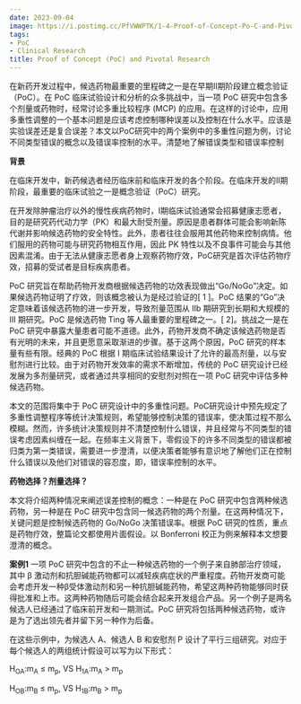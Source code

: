 ```yaml
---
date: 2023-09-04
image: https://i.postimg.cc/PfVWWPTK/1-4-Proof-of-Concept-Po-C-and-Pivotal-Clinical-Research-2.png
tags:
- PoC
- Clinical Research
title: Proof of Concept (PoC) and Pivotal Research
---
```


在新药开发过程中，候选药物最重要的里程碑之一是在早期II期阶段建立概念验证（PoC）。在 PoC 临床试验设计和分析的众多挑战中，当一项 PoC 研究中包含多个剂量或药物时，经常讨论多重比较程序 (MCP) 的应用。在这样的讨论中，应用多重性调整的一个基本问题是应该考虑控制哪种误差以及控制在什么水平。应该是实验误差还是复合误差？本文以PoC研究中的两个案例中的多重性问题为例，讨论不同类型错误的概念以及错误率控制的水平。清楚地了解错误类型和错误率控制

**背景**

在临床开发中，新药候选者经历临床前和临床开发的各个阶段。在临床开发的II期阶段，最重要的临床试验之一是概念验证（PoC）研究。

在开发除肿瘤治疗以外的慢性疾病药物时，I期临床试验通常会招募健康志愿者，目的是研究药代动力学（PK）和最大耐受剂量。原因是患者群体可能会影响新陈代谢并影响候选药物的安全特性。此外，患者往往会服用其他药物来控制病情。他们服用的药物可能与研究药物相互作用，因此 PK 特性以及不良事件可能会与其他因素混淆。由于无法从健康志愿者身上观察药物疗效，PoC研究是首次评估药物疗效，招募的受试者是目标疾病患者。

PoC 研究旨在帮助药物开发商根据候选药物的功效表现做出“Go/NoGo”决定。如果候选药物证明了疗效，则该概念被认为是经过验证的[ 1 ]。PoC 结果的“Go”决定意味着该候选药物的进一步开发，导致剂量范围从 IIb 期研究到长期和大规模的 III 期研究。PoC 是候选药物 Ting 等人最重要的里程碑之一。[ 2]。挑战之一是在 PoC 研究中暴露大量患者可能不道德。此外，药物开发商不确定该候选药物是否有光明的未来，并且更愿意采取渐进的步骤。基于这两个原因，PoC 研究的样本量有些有限。经典的 PoC 根据 I 期临床试验结果设计了允许的最高剂量，以与安慰剂进行比较。由于对药物开发效率的需求不断增加，传统的 PoC 研究设计已经发展为多剂量研究，或者通过共享相同的安慰剂对照在一项 PoC 研究中评估多种候选药物。

本文的范围将集中于 PoC 研究设计中的多重性问题。PoC研究设计中预先规定了多重性调整程序等统计决策规则，希望能够控制决策的错误率，使决策过程不那么模糊。然而，许多统计决策规则并不清楚控制什么错误，并且经常与不同类型的错误考虑因素纠缠在一起。在频率主义背景下，零假设下的许多不同类型的错误都被归类为第一类错误，需要进一步澄清，以便决策者能够有意识地了解他们正在控制什么错误以及他们对错误的容忍度，即，错误率控制的水平。

**药物选择？剂量选择？**

本文将介绍两种情况来阐述误差控制的概念：一种是在 PoC 研究中包含两种候选药物，另一种是在 PoC 研究中包含同一候选药物的两个剂量。在这两种情况下，关键问题是控制候选药物的 Go/NoGo 决策错误率。根据 PoC 研究的性质，重点是药物疗效，整篇论文都使用片面假设。以 Bonferroni 校正为例来解释本文想要澄清的概念。

**案例1**
一项 PoC 研究中包含的不止一种候选药物的一个例子来自肺部治疗领域，其中 β 激动剂和抗胆碱能药物都可以减轻疾病症状的严重程度。药物开发商可能会考虑开发一种β受体激动剂和另一种抗胆碱能药物，希望这两种药物能够同时获得批准和上市。这两种药物随后可能会结合起来开发组合产品。另一个例子是两名候选人已经通过了临床前开发和一期测试。PoC 研究将包括两种候选药物，或许是为了选出领先者并留下另一种作为后备。

在这些示例中，为候选人 A、候选人 B 和安慰剂 P 设计了平行三组研究。对应于每个候选人的两组统计假设可以写为以下形式：

H<sub>OA</sub>:m<sub>A</sub> $\leq$ m<sub>p</sub>, VS H<sub>1A</sub>:m<sub>A</sub> > m<sub>p</sub>

H<sub>OB</sub>:m<sub>B</sub> $\leq$ m<sub>p</sub>, VS H<sub>1B</sub>:m<sub>B</sub> > m<sub>p</sub>

